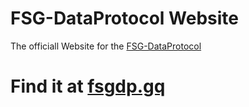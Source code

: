 # FSG-DataProtocol Website
The officiall Website for the [FSG-DataProtocol](http://github.com/GQDeltex/FSG-DataProtocol)

# Find it at [fsgdp.gq](fsgdp.gq)
